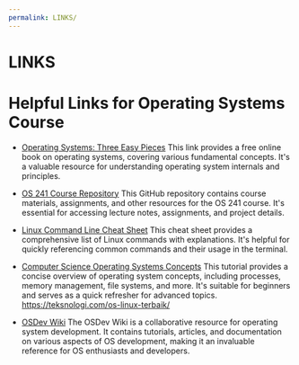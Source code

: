 ```yaml
---
permalink: LINKS/
---
```


# LINKS

# Helpful Links for Operating Systems Course

- [Operating Systems: Three Easy Pieces](http://pages.cs.wisc.edu/~remzi/OSTEP/)
  This link provides a free online book on operating systems, covering various fundamental concepts. It's a valuable resource for understanding operating system internals and principles.

- [OS 241 Course Repository](https://github.com/UIUC-Operating-Systems/os241)
  This GitHub repository contains course materials, assignments, and other resources for the OS 241 course. It's essential for accessing lecture notes, assignments, and project details.

- [Linux Command Line Cheat Sheet](https://www.linuxtrainingacademy.com/linux-commands-cheat-sheet/)
  This cheat sheet provides a comprehensive list of Linux commands with explanations. It's helpful for quickly referencing common commands and their usage in the terminal.

- [Computer Science Operating Systems Concepts](https://www.tutorialspoint.com/operating_system/os_overview.htm)
  This tutorial provides a concise overview of operating system concepts, including processes, memory management, file systems, and more. It's suitable for beginners and serves as a quick refresher for advanced topics.
https://teksnologi.com/os-linux-terbaik/

- [OSDev Wiki](https://wiki.osdev.org/Main_Page)
  The OSDev Wiki is a collaborative resource for operating system development. It contains tutorials, articles, and documentation on various aspects of OS development, making it an invaluable reference for OS enthusiasts and developers.
